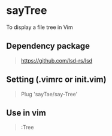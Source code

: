 # sayTree
To display a file tree in Vim  
  
  
## Dependency package
> https://github.com/lsd-rs/lsd  


## Setting (.vimrc or init.vim)
> Plug 'sayTae/say-Tree'

  
## Use in vim
> :Tree
